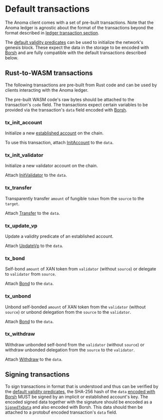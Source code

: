# Default transactions

The Anoma client comes with a set of pre-built transactions. Note that the Anoma ledger is agnostic about the format of the transactions beyond the format described in [ledger transaction section](../ledger.md#transactions).

The [default validity predicates](default-validity-predicates.md) can be used to initialize the network's genesis block. These expect the data in the storage to be encoded with [Borsh](../encoding.md#borsh-binary-encoding) and are fully compatible with the default transactions described below.

## Rust-to-WASM transactions

The following transactions are pre-built from Rust code and can be used by clients interacting with the Anoma ledger.

The pre-built WASM code's raw bytes should be attached to the transaction's `code` field. The transactions expect certain variables to be provided via the transaction's `data` field encoded with [Borsh](../encoding.md#borsh-binary-encoding).

### tx_init_account

Initialize a new [established account](../../explore/design/ledger/accounts.md#established-transparent-addresses) on the chain.

To use this transaction, attach [InitAccount](../encoding.md#initaccount) to the `data`.

### tx_init_validator

Initialize a new validator account on the chain.

Attach [InitValidator](../encoding.md#initvalidator) to the `data`.

### tx_transfer

Transparently transfer `amount` of fungible `token` from the `source` to the `target`.

Attach [Transfer](../encoding.md#transfer) to the `data`.

### tx_update_vp

Update a validity predicate of an established account.

Attach [UpdateVp](../encoding.md#updatevp) to the `data`.

### tx_bond

Self-bond `amount` of XAN token from `validator` (without `source`) or delegate to `validator` from `source`.

Attach [Bond](../encoding.md#bond) to the `data`.

### tx_unbond

Unbond self-bonded `amount` of XAN token from the `validator` (without `source`) or unbond delegation from the `source` to the `validator`.

Attach [Bond](../encoding.md#bond) to the `data`.

### tx_withdraw

Withdraw unbonded self-bond from the `validator` (without `source`) or withdraw unbonded delegation from the `source` to the `validator`.

Attach [Withdraw](../encoding.md#withdraw) to the `data`.

## Signing transactions

To sign transactions in format that is understood and thus can be verified by the [default validity predicates](default-validity-predicates.md), the SHA-256 hash of the `data` [encoded with Borsh](../encoding.html#borsh-binary-encoding) MUST be signed by an implicit or established account's key. The encoded signed data together with the signature should be encoded as a [`SignedTxData`](../encoding.md#signedtxdata) and also encoded with Borsh. This data should then be attached to a protobuf encoded transaction's `data` field.
